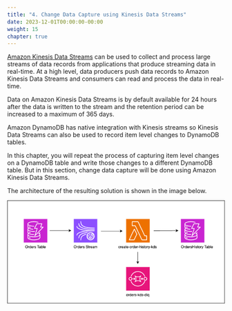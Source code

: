 ```yaml
---
title: "4. Change Data Capture using Kinesis Data Streams"
date: 2023-12-01T00:00:00-00:00
weight: 15
chapter: true
---
```


[Amazon Kinesis Data Streams](https://docs.aws.amazon.com/amazondynamodb/latest/developerguide/kds.html) can be used to collect and process large streams of data records from applications that produce streaming data in real-time. At a high level, data producers push data records to Amazon Kinesis Data Streams and consumers can read and process the data in real-time.

Data on Amazon Kinesis Data Streams is by default available for 24 hours after the data is written to the stream and the retention period can be increased to a maximum of 365 days.

Amazon DynamoDB has native integration with Kinesis streams so Kinesis Data Streams can also be used to record item level changes to DynamoDB tables.

In this chapter, you will repeat the process of capturing item level changes on a DynamoDB table and write those changes to a different DynamoDB table. But in this section, change data capture will be done using Amazon Kinesis Data Streams.

The architecture of the resulting solution is shown in the image below.

![Final Deployment Architecture](/static/images/change-data-capture/cdc-kds/create-order-history-kds.png)

